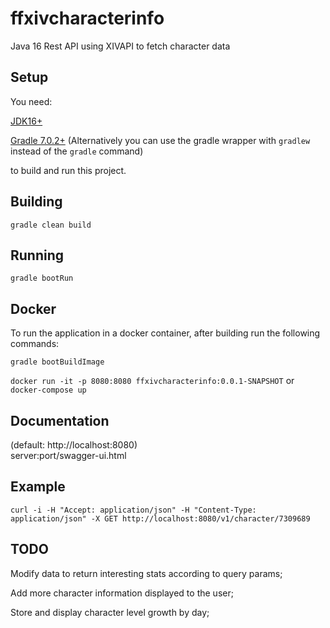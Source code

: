 # ffxivcharacterinfo
Java 16 Rest API using XIVAPI to fetch character data

## Setup
You need: 

[JDK16+](https://jdk.java.net/)

[Gradle 7.0.2+](https://gradle.org/releases/) 
(Alternatively you can use the gradle wrapper with `gradlew` instead of the `gradle` command)

to build and run this project.

## Building
`gradle clean build`

## Running
`gradle bootRun`

## Docker
To run the application in a docker container, after building run the following commands:

`gradle bootBuildImage`


`docker run -it -p 8080:8080 ffxivcharacterinfo:0.0.1-SNAPSHOT`
or
`docker-compose up`

## Documentation
(default: http://localhost:8080)  
server:port/swagger-ui.html

## Example
`curl -i -H "Accept: application/json" -H "Content-Type: application/json" -X GET http://localhost:8080/v1/character/7309689`

## TODO

Modify data to return interesting stats according to query params;

Add more character information displayed to the user;

Store and display character level growth by day;
